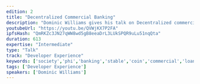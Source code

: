 ```yaml
---
edition: 2
title: "Decentralized Commercial Banking"
description: "Dominic Williams gives his talk on Decentralized commercial banking."
youtubeUrl: "https://youtu.be/QVWjKX7P2FA"
ipfsHash: "QmRKZc3JN27qWW8wd5gB8eeaDrL3LUkSPQR9uLu51nqQta"
duration: 613
expertise: "Intermediate"
type: "Talk"
track: "Developer Experience"
keywords: ['society','phi','banking','stable','coin','commercial','loans','interest','judgment','fiat','collateral']
tags: ['Developer Experience']
speakers: ['Dominic Williams']
---
```

